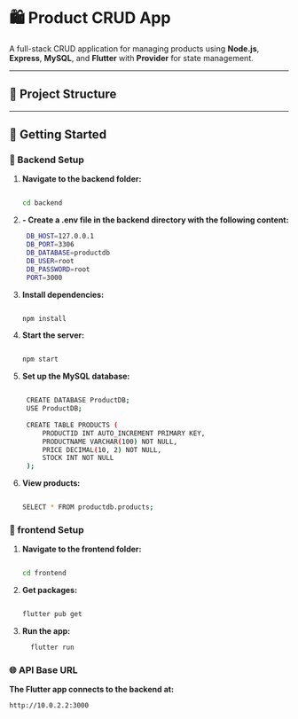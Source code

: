 # 🛍️ Product CRUD App

A full-stack CRUD application for managing products using **Node.js**, **Express**, **MySQL**, and **Flutter** with **Provider** for state management.

---

## 📁 Project Structure

---

## 🚀 Getting Started

### 🔧 Backend Setup

1. **Navigate to the backend folder:**
   ```bash
   
   cd backend
2. **- Create a .env file in the backend directory with the following content:**
   ```bash
    DB_HOST=127.0.0.1
    DB_PORT=3306
    DB_DATABASE=productdb
    DB_USER=root
    DB_PASSWORD=root
    PORT=3000
3. **Install dependencies:**
   ```bash

   npm install
4. **Start the server:**
   ```bash

   npm start
5. **Set up the MySQL database:**
   ```bash

    CREATE DATABASE ProductDB;
    USE ProductDB;
    
    CREATE TABLE PRODUCTS (
        PRODUCTID INT AUTO_INCREMENT PRIMARY KEY,
        PRODUCTNAME VARCHAR(100) NOT NULL,
        PRICE DECIMAL(10, 2) NOT NULL,
        STOCK INT NOT NULL
    );
6. **View products:**
   ```bash

   SELECT * FROM productdb.products;

### 🔧 frontend Setup
1. **Navigate to the frontend folder:**
   ```bash
   
   cd frontend
2. **Get packages:**
   ```bash
   
   flutter pub get
3. **Run the app:**
   ```bash
     flutter run
### 🌐 API Base URL
**The Flutter app connects to the backend at:**
   ```bash
   http://10.0.2.2:3000



   
   
